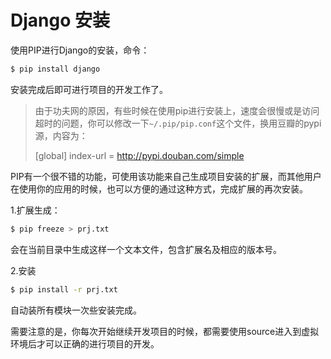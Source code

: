 Django 安装
====

使用PIP进行Django的安装，命令：

```bash
$ pip install django
```

安装完成后即可进行项目的开发工作了。

> 由于功夫网的原因，有些时候在使用pip进行安装上，速度会很慢或是访问超时的问题，你可以修改一下`~/.pip/pip.conf`这个文件，换用豆瓣的pypi源，内容为：
>
> [global]
> index-url = http://pypi.douban.com/simple

PIP有一个很不错的功能，可使用该功能来自己生成项目安装的扩展，而其他用户在使用你的应用的时候，也可以方便的通过这种方式，完成扩展的再次安装。

1.扩展生成：

```bash
$ pip freeze > prj.txt
```

会在当前目录中生成这样一个文本文件，包含扩展名及相应的版本号。

2.安装

```bash
$ pip install -r prj.txt
```

自动装所有模块一次些安装完成。

需要注意的是，你每次开始继续开发项目的时候，都需要使用source进入到虚拟环境后才可以正确的进行项目的开发。
